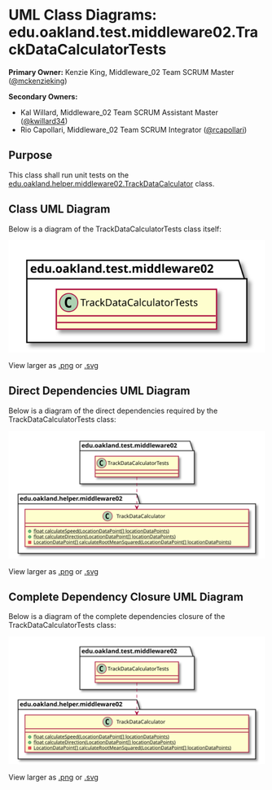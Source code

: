 # UML Class Diagrams: edu.oakland.test.middleware02.TrackDataCalculatorTests

**Primary Owner:** Kenzie King, Middleware_02 Team SCRUM Master ([@mckenzieking](https://github.com/mckenzieking/))

**Secondary Owners:**

- Kal Willard, Middleware_02 Team SCRUM Assistant Master ([@kwillard34](https://github.com/kwillard34/))
- Rio Capollari, Middleware_02 Team SCRUM Integrator ([@rcapollari](https://github.com/rcapollari/))

## Purpose

This class shall run unit tests on the [edu.oakland.helper.middleware02.TrackDataCalculator](../../helper/TrackDataCalculator) class.

## Class UML Diagram

Below is a diagram of the TrackDataCalculatorTests class itself:

![TrackDataCalculatorTests](./TrackDataCalculatorTests.svg)

View larger as [.png](./TrackDataCalculatorTests.png) or [.svg](./TrackDataCalculatorTests.svg)

## Direct Dependencies UML Diagram

Below is a diagram of the direct dependencies required by the TrackDataCalculatorTests class:

![TrackDataCalculatorTests Direct Dependencies](./TrackDataCalculatorTests_DirectDependencies.svg)

View larger as [.png](./TrackDataCalculatorTests_DirectDependencies.png) or [.svg](./TrackDataCalculatorTests_DirectDependencies.svg)

## Complete Dependency Closure UML Diagram

Below is a diagram of the complete dependencies closure of the TrackDataCalculatorTests class:

![TrackDataCalculatorTests Dependency Closure](./TrackDataCalculatorTests_Closure.svg)

View larger as [.png](./TrackDataCalculatorTests_Closure.png) or [.svg](./TrackDataCalculatorTests_Closure.svg)
